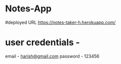 # Notes-App

#deployed URL
https://notes-taker-h.herokuapp.com/

# user credentials -
email - harish@gmail.com password - 123456

